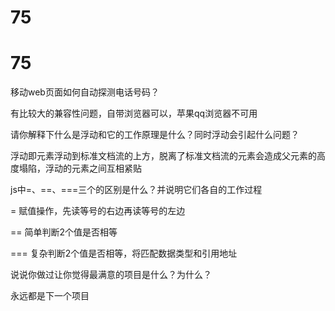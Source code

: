# 75

# 75

移动web页面如何自动探测电话号码？

<meta name="format-detection" content="telephone=yes">

有比较大的兼容性问题，自带浏览器可以，苹果qq浏览器不可用

请你解释下什么是浮动和它的工作原理是什么？同时浮动会引起什么问题？

浮动即元素浮动到标准文档流的上方，脱离了标准文档流的元素会造成父元素的高度塌陷，浮动的元素之间互相紧贴

js中=、==、===三个的区别是什么？并说明它们各自的工作过程

= 赋值操作，先读等号的右边再读等号的左边

== 简单判断2个值是否相等

=== 复杂判断2个值是否相等，将匹配数据类型和引用地址

说说你做过让你觉得最满意的项目是什么？为什么？

永远都是下一个项目